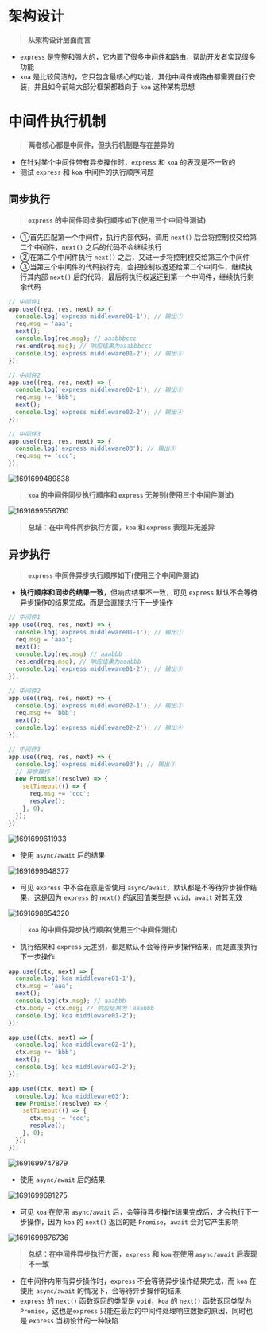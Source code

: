 # 架构设计

> **从架构设计层面而言**

- `express` 是完整和强大的，它内置了很多中间件和路由，帮助开发者实现很多功能
- `koa` 是比较简洁的，它只包含最核心的功能，其他中间件或路由都需要自行安装，并且如今前端大部分框架都趋向于 `koa` 这种架构思想

# 中间件执行机制

> **两者核心都是中间件，但执行机制是存在差异的**

- 在针对某个中间件带有异步操作时，`express` 和 `koa` 的表现是不一致的
- 测试 `express` 和 `koa` 中间件的执行顺序问题

## 同步执行

> **`express` 的中间件同步执行顺序如下(使用三个中间件测试)**

- ①首先匹配第一个中间件，执行内部代码，调用 `next()` 后会将控制权交给第二个中间件，`next()` 之后的代码不会继续执行
- ②在第二个中间件执行 `next()` 之后，又进一步将控制权交给第三个中间件
- ③当第三个中间件的代码执行完，会把控制权返还给第二个中间件，继续执行其内部 `next()` 后的代码，最后将执行权返还到第一个中间件，继续执行剩余代码

```javascript
// 中间件1
app.use((req, res, next) => {
  console.log('express middleware01-1'); // 输出①
  req.msg = 'aaa';
  next();
  console.log(req.msg); // aaabbbccc
  res.end(req.msg); // 响应结果为aaabbbccc
  console.log('express middleware01-2'); // 输出⑤
});

// 中间件2
app.use((req, res, next) => {
  console.log('express middleware02-1'); // 输出②
  req.msg += 'bbb';
  next();
  console.log('express middleware02-2'); // 输出④
});

// 中间件3
app.use((req, res, next) => {
  console.log('express middleware03'); // 输出③
  req.msg += 'ccc';
});
```

![1691699489838](images/1691699489838.png)

> **`koa` 的中间件同步执行顺序和 `express` 无差别(使用三个中间件测试)**

![1691699556760](images/1691699556760.png)

> **总结：在中间件同步执行方面，`koa` 和 `express` 表现并无差异**

## 异步执行

> **`express` 中间件异步执行顺序如下(使用三个中间件测试)**

- **执行顺序和同步的结果一致**，但响应结果不一致，可见 `express` 默认不会等待异步操作的结果完成，而是会直接执行下一步操作

```javascript
// 中间件1
app.use((req, res, next) => {
  console.log('express middleware01-1'); // 输出①
  req.msg = 'aaa';
  next();
  console.log(req.msg) // aaabbb
  res.end(req.msg); // 响应结果为aaabbb
  console.log('express middleware01-2'); // 输出⑤
});

// 中间件2
app.use((req, res, next) => {
  console.log('express middleware02-1'); // 输出②
  req.msg += 'bbb';
  next();
  console.log('express middleware02-2'); // 输出④
});

// 中间件3
app.use((req, res, next) => {
  console.log('express middleware03'); // 输出③
  // 异步操作
  new Promise((resolve) => {
    setTimeout(() => {
      req.msg += 'ccc';
      resolve();
    }, 0);
  });
});
```

![1691699611933](images/1691699611933.png)

- 使用 `async/await` 后的结果

![1691699648377](images/1691699648377.png)

- 可见 `express` 中不会在意是否使用 `async/await`，默认都是不等待异步操作结果，这是因为 `express` 的 `next()` 的返回值类型是 `void`，`await` 对其无效

![1691698854320](images/1691698854320.png)

> **`koa` 的中间件异步执行顺序(使用三个中间件测试)**

- 执行结果和 `express` 无差别，都是默认不会等待异步操作结果，而是直接执行下一步操作

```javascript
app.use((ctx, next) => {
  console.log('koa middleware01-1');
  ctx.msg = 'aaa';
  next();
  console.log(ctx.msg); // aaabbb
  ctx.body = ctx.msg; // 响应结果为：aaabbb
  console.log('koa middleware01-2');
});

app.use((ctx, next) => {
  console.log('koa middleware02-1');
  ctx.msg += 'bbb';
  next();
  console.log('koa middleware02-2');
});

app.use((ctx, next) => {
  console.log('koa middleware03');
  new Promise((resolve) => {
    setTimeout(() => {
      ctx.msg += 'ccc';
      resolve();
    }, 0);
  });
});
```

![1691699747879](images/1691699747879.png)

- 使用 `async/await` 后的结果

![1691699691275](images/1691699691275.png)

- 可见 `koa` 在使用 `async/await` 后，会等待异步操作结果完成后，才会执行下一步操作，因为 `koa` 的 `next()` 返回的是 `Promise`，`await` 会对它产生影响

![1691699876736](images/1691699876736.png)

> **总结：在中间件异步执行方面，`express` 和 `koa` 在使用 `async/await` 后表现不一致**

- 在中间件内带有异步操作时，`express` 不会等待异步操作结果完成，而 `koa` 在使用 `async/await` 的情况下，会等待异步操作的结果
- `express` 的 `next()` 函数返回的类型是 `void`，`koa` 的 `next()` 函数返回类型为 `Promise`，这也是`express` 只能在最后的中间件处理响应数据的原因，同时也是 `express` 当初设计的一种缺陷









